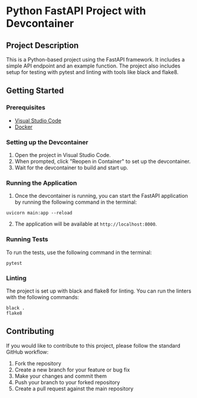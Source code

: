 # Python FastAPI Project with Devcontainer

## Project Description
This is a Python-based project using the FastAPI framework. It includes a simple API endpoint and an example function. The project also includes setup for testing with pytest and linting with tools like black and flake8.

## Getting Started

### Prerequisites
- [Visual Studio Code](https://code.visualstudio.com/)
- [Docker](https://www.docker.com/)

### Setting up the Devcontainer
1. Open the project in Visual Studio Code.
2. When prompted, click "Reopen in Container" to set up the devcontainer.
3. Wait for the devcontainer to build and start up.

### Running the Application
1. Once the devcontainer is running, you can start the FastAPI application by running the following command in the terminal:
```
uvicorn main:app --reload
```
2. The application will be available at `http://localhost:8000`.

### Running Tests
To run the tests, use the following command in the terminal:
```
pytest
```

### Linting
The project is set up with black and flake8 for linting. You can run the linters with the following commands:
```
black .
flake8
```

## Contributing
If you would like to contribute to this project, please follow the standard GitHub workflow:

1. Fork the repository
2. Create a new branch for your feature or bug fix
3. Make your changes and commit them
4. Push your branch to your forked repository
5. Create a pull request against the main repository
